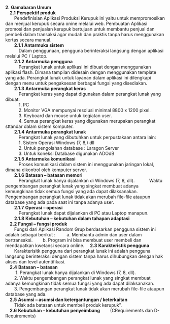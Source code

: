 **2.**	**Gamabaran Umum**<br>
	&emsp;**2.1**	**Perspektif produk**<br>
		&emsp;&emsp;Pendefinisian Aplikasi Produksi Kerupuk ini yaitu untuk mempromosikan dan menjual kerupuk secara onine melalui web. Pembuatan Aplikasi promosi dan penjualan kerupuk bertujuan untuk membantu penjual dan pembeli dalam transaksi agar mudah dan praktis tanpa harus menggunakan kertas secara manual. <br>
		&emsp;&emsp;**2.1.1**	**Antarmuka sistem**<br>
				&emsp;&emsp;&emsp;Dalam penggunaan, pengguna berinteraksi langsung dengan aplikasi melalui PC / Laptop.<br>
		&emsp;&emsp;**2.1.2**	**Antarmuka pengguna**<br>
				&emsp;&emsp;&emsp;Perangkat lunak untuk aplikasi ini dibuat dengan menggunakan aplikasi flash. Dimana tampilan didesain dengan menggunakan template yang ada. Perangkat lunak untuk layanan dalam aplikasi ini dilengkapi dengan menu untuk pengaksesan berbagai fungsi yang disediakan.<br>
		&emsp;&emsp;**2.1.3**	**Antarmuka perangkat keras**<br>
				&emsp;&emsp;&emsp;Perangkat keras yang dapat digunakan dalam perangkat lunak yang dibuat:<br>
				&emsp;&emsp;&emsp;1.	PC<br>
				&emsp;&emsp;&emsp;2.	Monitor VGA mempunyai resolusi minimal 8800 x 1200 pixel.<br>
			&emsp;&emsp;&emsp;3.	Keyboard dan mouse untuk kegiatan user.<br>
				&emsp;&emsp;&emsp;4.	Semua perangkat keras yang digunakan merupakan perangkat sttandar dalam sistem komputer.<br>
		&emsp;&emsp;**2.1.4**	**Antarmuka perangkat lunak**<br>
				&emsp;&emsp;&emsp;Perangkat lunak yang dibutuhkan untuk perpustakaan antara lain:<br>
				&emsp;&emsp;&emsp;1. Sistem Operasi Windows (7, 8,) dll<br>
				&emsp;&emsp;&emsp;2. Untuk pengolahan database : Laragon Server <br>
				&emsp;&emsp;&emsp;3. Untuk koneksi Database digunakan ADOdB<br>
		&emsp;&emsp;**2.1.5**	**Antarmuka komunikasi**<br>
			&emsp;&emsp;&emsp;Proses komunikasi dalam sistem ini menggunakan jaringan lokal, dimana dikontrol oleh komputer server.<br>
		&emsp;&emsp;**2.1.6**	**Batasan – batasan memori**<br>
				&emsp;&emsp;&emsp;Perangkat lunak hanya dijalankan di Windows (7, 8, dll).
				&emsp;&emsp;&emsp;Waktu pengembangan perangkat lunak yang singkat membuat adanya kemungkinan tidak semua fungsi yang ada dapat dilaksanakan. Pengembangan perangkat lunak tidak akan merubah file-file ataupun database yang ada pada saat ini tanpa adanya user.<br>
		&emsp;&emsp;**2.1.7**	**Operasi – operasi**<br>
				&emsp;&emsp;&emsp;Perangkat lunak dapat dijalankan di PC atau Laptop manapun. <br>
		&emsp;&emsp;**2.1.8**	**Kebutuhan – kebutuhan dalam tahapan adaptasi**<br>
	&emsp;**2.2**	**Fungsi – fungsi produk**<br>
		&emsp;&emsp;Fungsi dari Aplikasi Random Grup berdasarkan pengguna sistem ini adalah sebagai berikut :
		&emsp;&emsp;	a.	Membantu admin dan user dalam bertransaksi.
			&emsp;&emsp;b.	Program ini bisa membuat user membeli dan mendapatkan kwetansi secara online.
	&emsp;**2.3**	**Karakteristik pengguna**<br>
		&emsp;&emsp;Karakterisitk pengguna dari perangkat lunak ini adalah pengguna langsung berinteraksi dengan sistem tanpa harus dihubungkan dengan hak akses dan level autentifikasi.<br>
	&emsp;**2.4**	**Batasan – batasan**<br>
	&emsp;&emsp;	1.	Perangkat lunak hanya dijalankan di Windows (7, 8, dll).<br>
		&emsp;&emsp;2.	Waktu pengembangan perangkat lunak yang singkat membuat adanya kemungkinan tidak semua fungsi yang ada dapat dilaksanakan.<br>
		&emsp;&emsp;3.	Pengembangan perangkat lunak tidak akan merubah file-file ataupun database yang ada.<br>
	&emsp;**2.5**	**Asumsi – asumsi dan ketergantungan / keterkaitan**<br>
		&emsp;&emsp;Tidak ada batasan untuk membeli produk kerupuk”.<br>
	&emsp;**2.6**	**Kebutuhan – kebutuhan penyeimbang**
		&emsp;&emsp;(CRequirements dan D-Requirements)
		
